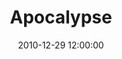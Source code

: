 ---
layout: playlist
title: "Apocalypse"
date: 2010-12-29 12:00:00
enclosure_mp3: 2010-12-29-apocalypse.mp3
enclosure_m4a: 2010-12-29-apocalypse.m4a
tracks:
  - { name: 'Volcanoes', artist: 'Islands' }
  - { name: 'No Applause Allowed', artist: 'Hot Hot Heat' }
  - { name: 'John Lennon', artist: 'Arkells' }
  - { name: 'You Are Never Alone', artist: 'Socalled featuring C Rayz Walz, Doris Glaspie & Katie Moore' }
  - { name: 'Albatross', artist: 'The Besnard Lakes' }
  - { name: 'Upon This Tidal Wave of Young Blood', artist: 'Clap Your Hands Say Yeah' }
  - { name: 'The High Road', artist: 'Broken Bells' }
  - { name: "Quit While You're Ahead (feat. Maestro Fresh Wes, Choclair and Moka Only)", artist: 'Classified' }
  - { name: 'The Suburbs', artist: 'Arcade Fire' }
  - { name: 'Crazy', artist: 'The Pack A.D.' }
  - { name: '1901', artist: 'Phoenix' }
  - { name: "Vertigo (If It's a Crime)", artist: 'Islands' }
---